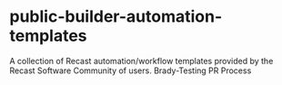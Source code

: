 # public-builder-automation-templates
A collection of Recast automation/workflow templates provided by the Recast Software Community of users. 
Brady-Testing PR Process
